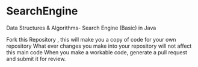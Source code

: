 # SearchEngine
Data Structures &amp; Algorithms- Search Engine (Basic) in Java

Fork this Repository , this will make you a copy of code for your own repository
What ever changes you make into your repository will not affect this main code
When you make a workable code, generate a pull request and submit it for review.
